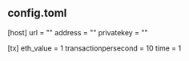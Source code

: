 ## config.toml

[host]
url = ""
address = ""
privatekey = ""

[tx]
eth_value = 1
transactionpersecond = 10
time = 1
